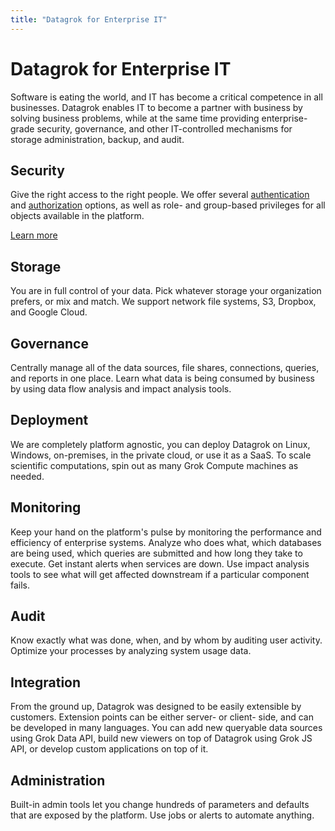 ```yaml
---
title: "Datagrok for Enterprise IT"
---
```

<!-- SUBTITLE: -->

# Datagrok for Enterprise IT

Software is eating the world, and IT has become a critical competence in all businesses. Datagrok enables IT to become a
partner with business by solving business problems, while at the same time providing enterprise-grade security,
governance, and other IT-controlled mechanisms for storage administration, backup, and audit.

## Security

Give the right access to the right people. We offer several
[authentication](authentication.md) and [authorization](authorization.md) options, as well as role- and group-based
privileges for all objects available in the platform.

[Learn more](security.md)

## Storage

You are in full control of your data. Pick whatever storage your organization prefers, or mix and match. We support
network file systems, S3, Dropbox, and Google Cloud.

## Governance

Centrally manage all of the data sources, file shares, connections, queries, and reports in one place. Learn what data
is being consumed by business by using data flow analysis and impact analysis tools.

## Deployment

We are completely platform agnostic, you can deploy Datagrok on Linux, Windows, on-premises, in the private cloud, or
use it as a SaaS. To scale scientific computations, spin out as many Grok Compute machines as needed.

## Monitoring

Keep your hand on the platform's pulse by monitoring the performance and efficiency of enterprise systems. Analyze who
does what, which databases are being used, which queries are submitted and how long they take to execute. Get instant
alerts when services are down. Use impact analysis tools to see what will get affected downstream if a particular
component fails.

## Audit

Know exactly what was done, when, and by whom by auditing user activity. Optimize your processes by analyzing system
usage data.

## Integration

From the ground up, Datagrok was designed to be easily extensible by customers. Extension points can be either server-
or client- side, and can be developed in many languages. You can add new queryable data sources using Grok Data API,
build new viewers on top of Datagrok using Grok JS API, or develop custom applications on top of it.

## Administration

Built-in admin tools let you change hundreds of parameters and defaults that are exposed by the platform. Use jobs or
alerts to automate anything.
